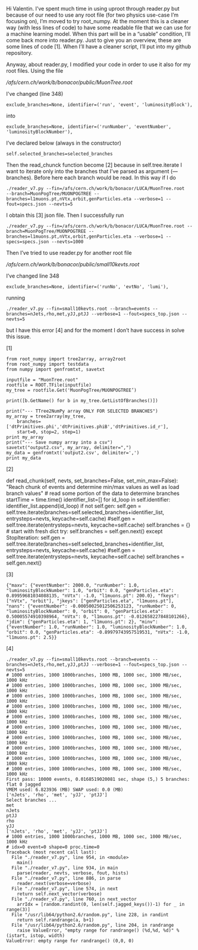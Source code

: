 ﻿Hi Valentin.
I’ve spent much time in using uproot through reader.py but because of our need to use any root file (for two physics use-case I’m focusing on), I’m moved to try root_numpy. At the moment this is a cleaner way (with less lines of code) to have some readable file that we can use for a machine learning model. When this part will be in a “usable” condition, I’ll come back more into reader.py. Just to give you an overview, these are some lines of code [1]. When I’ll have a cleaner script, I’ll put into my github repository.

Anyway, about reader.py, I modified your code in order to use it also for my root files. Using the file

*/afs/cern.ch/work/b/bonacor/public/MuonTree.root*

I've changed (line 348)

    exclude_branches=None, identifier=('run', 'event', 'luminosityBlock'),

into

    exclude_branches=None, identifier=('runNumber', 'eventNumber', 'luminosityBlockNumber'),

I’ve declared below (always in the constructor)

    self.selected_branches=selected_branches

Then the read_chunck function become [2] because in self.tree.iterate I want to iterate only into the branches that I’ve parsed as argument (—branches). Before here each branch would be read. In this way if I do

    ./reader_v7.py --fin=/afs/cern.ch/work/b/bonacor/LUCA/MuonTree.root
    --branch=MuonPogTree/MUONPOGTREE --branches=l1muons.pt,nVtx,orbit,genParticles.eta --verbose=1 --fout=specs.json --nevts=5

I obtain this [3] json file. Then I successfully run

    ./reader_v7.py --fin=/afs/cern.ch/work/b/bonacor/LUCA/MuonTree.root --branch=MuonPogTree/MUONPOGTREE --branches=l1muons.pt,nVtx,orbit,genParticles.eta --verbose=1 --specs=specs.json --nevts=1000

Then I’ve tried to use reader.py for another root file

*/afs/cern.ch/work/b/bonacor/public/small10kevts.root*

I’ve changed line 348

    exclude_branches=None, identifier=('runNo', 'evtNo', 'lumi'),

running

    ./reader_v7.py --fin=small10kevts.root --branch=events --branches=nJets,rho,met,yJJ,ptJJ --verbose=1 --fout=specs_top.json --nevts=5

but I have this error [4] and for the moment I don’t have success in solve this issue.



[1]

    from root_numpy import tree2array, array2root
    from root_numpy import testdata
    from numpy import genfromtxt, savetxt
    
    inputfile = "MuonTree.root"
    rootfile = ROOT.TFile(inputfile)
    my_tree = rootfile.Get('MuonPogTree/MUONPOGTREE’)
    
    print([b.GetName() for b in my_tree.GetListOfBranches()])
    
    print("--- TTree2NumPy array ONLY FOR SELECTED BRANCHES")
    my_array = tree2array(my_tree,
        branches=['dtPrimitives.phi','dtPrimitives.phiB','dtPrimitives.id_r'],
        start=0, stop=2, step=1)
    print my_array
    print("--- Save numpy array into a csv")
    savetxt("output2.csv", my_array, delimiter=",")
    my_data = genfromtxt('output2.csv', delimiter=',')
    print my_data

[2]

def read_chunk(self, nevts, set_branches=False, set_min_max=False):
    "Reach chunk of events and determine min/max values as well as load branch values"
    # read some portion of the data to determine branches
    startTime = time.time()
    identifier_list=[]
    for id_loop in self.identifier:
        identifier_list.append(id_loop)
    if not self.gen:
        self.gen = self.tree.iterate(branches=self.selected_branches+identifier_list, entrysteps=nevts, keycache=self.cache)
        #self.gen = self.tree.iterate(entrysteps=nevts, keycache=self.cache)
    self.branches = {} # start with fresh dict
    try:
        self.branches = self.gen.next()
    except StopIteration:
        self.gen = self.tree.iterate(branches=self.selected_branches+identifier_list, entrysteps=nevts, keycache=self.cache)
        #self.gen = self.tree.iterate(entrysteps=nevts, keycache=self.cache)
        self.branches = self.gen.next()

[3]

    {"maxv": {"eventNumber": 2000.0, "runNumber": 1.0, "luminosityBlockNumber": 1.0, "orbit": 0.0, "genParticles.eta": 0.89959681034088135, "nVtx": -1.0, "l1muons.pt": 200.0}, "fkeys": ["nVtx", "orbit"], "jkeys": ["genParticles.eta", "l1muons.pt"], "nans": {"eventNumber": -0.00050025012506253123, "runNumber": 0, "luminosityBlockNumber": 0, "orbit": 0, "genParticles.eta": 0.50005574910398964, "nVtx": 0, "l1muons.pt": -0.012658227848101266}, "jdim": {"genParticles.eta": 1, "l1muons.pt": 2}, "minv": {"eventNumber": 1.0, "runNumber": 1.0, "luminosityBlockNumber": 1.0, "orbit": 0.0, "genParticles.eta": -0.89979743957519531, "nVtx": -1.0, "l1muons.pt": 2.5}}

[4]

    ./reader_v7.py --fin=small10kevts.root --branch=events --branches=nJets,rho,met,yJJ,ptJJ --verbose=1 --fout=specs_top.json --nevts=5
    # 1000 entries, 1000 1000branches, 1000 MB, 1000 sec, 1000 MB/sec, 1000 kHz
    # 1000 entries, 1000 1000branches, 1000 MB, 1000 sec, 1000 MB/sec, 1000 kHz
    # 1000 entries, 1000 1000branches, 1000 MB, 1000 sec, 1000 MB/sec, 1000 kHz
    # 1000 entries, 1000 1000branches, 1000 MB, 1000 sec, 1000 MB/sec, 1000 kHz
    # 1000 entries, 1000 1000branches, 1000 MB, 1000 sec, 1000 MB/sec, 1000 kHz
    # 1000 entries, 1000 1000branches, 1000 MB, 1000 sec, 1000 MB/sec, 1000 kHz
    # 1000 entries, 1000 1000branches, 1000 MB, 1000 sec, 1000 MB/sec, 1000 kHz
    # 1000 entries, 1000 1000branches, 1000 MB, 1000 sec, 1000 MB/sec, 1000 kHz
    # 1000 entries, 1000 1000branches, 1000 MB, 1000 sec, 1000 MB/sec, 1000 kHz
    # 1000 entries, 1000 1000branches, 1000 MB, 1000 sec, 1000 MB/sec, 1000 kHz
    First pass: 10000 events, 0.0168519020081 sec, shape (5,) 5 branches: flat 0 jagged
    VMEM used: 6.823936 (MB) SWAP used: 0.0 (MB)
    ['nJets', 'rho', 'met', 'yJJ', 'ptJJ']
    Select branches ...
    met
    nJets
    ptJJ
    rho
    yJJ
    ['nJets', 'rho', 'met', 'yJJ', 'ptJJ']
    # 1000 entries, 1000 1000branches, 1000 MB, 1000 sec, 1000 MB/sec, 1000 kHz
    # idx=0 event=0 shape=0 proc.time=0
    Traceback (most recent call last):
      File "./reader_v7.py", line 954, in <module>
        main()
      File "./reader_v7.py", line 934, in main
        parse(reader, nevts, verbose, fout, hists)
      File "./reader_v7.py", line 886, in parse
        reader.next(verbose=verbose)
      File "./reader_v7.py", line 574, in next
        return self.next_vector(verbose)
      File "./reader_v7.py", line 760, in next_vector
        arrIdx = [random.randint(0, len(self.jagged_keys())-1) for _ in range(3)]
      File "/usr/lib64/python2.6/random.py", line 228, in randint
        return self.randrange(a, b+1)
      File "/usr/lib64/python2.6/random.py", line 204, in randrange
        raise ValueError, "empty range for randrange() (%d,%d, %d)" % (istart, istop, width)
    ValueError: empty range for randrange() (0,0, 0)

